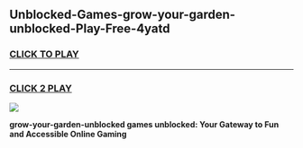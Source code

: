 
## Unblocked-Games-grow-your-garden-unblocked-Play-Free-4yatd
<h3>
<a href="https://premium76.site?title=grow-your-garden-unblocked&ref=10A">CLICK TO PLAY</a></h3>
<hr>

<h3>
<a href="https://premium76.site?title=grow-your-garden-unblocked&ref=10A">CLICK 2 PLAY</a>
  
</h3>

<a href="https://premium76.site?title=grow-your-garden-unblocked&ref=10A"><img src="https://clearcache.store/games.png"></a>


**grow-your-garden-unblocked games unblocked: Your Gateway to Fun and Accessible Online Gaming**

